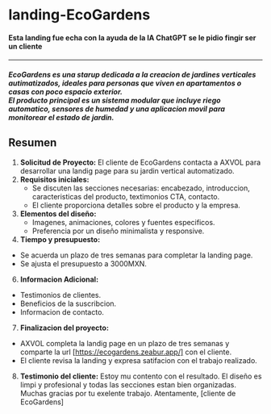 # landing-EcoGardens

#### Esta landing fue echa con la ayuda de la IA ChatGPT se le pidio fingir ser un cliente
****

##### EcoGardens es una starup dedicada a la creacion de jardines verticales autimatizados, ideales para personas que viven en apartamentos o casas con poco espacio exterior.<br> El producto principal es un sistema modular que incluye riego automatico, sensores de humedad y una aplicacion movil para monitorear el estado de jardin.

## Resumen

1. **Solicitud de Proyecto:** 
 El cliente de EcoGardens contacta a AXVOL para desarrollar una landig page para su jardin vertical automatizado.
3. **Requisitos iniciales:** 
   - Se discuten  las secciones necesarias: encabezado, introduccion, caracteristicas del producto, textimonios CTA, contacto.
   - El cliente proporciona detalles sobre el producto y la empresa.
4. **Elementos del diseño:** 
   - Imagenes, animaciones, colores y fuentes especificos.
   - Preferencia por un diseño minimalista y responsive.
5. **Tiempo y presupuesto:**
  - Se acuerda un plazo de tres semanas para completar la landing page.
  - Se ajusta el presupuesto a 3000MXN.
6. **Informacion Adicional:**
  - Testimonios de clientes.
  - Beneficios de la suscribcion.
  - Informacion de contacto.
7. **Finalizacion del proyecto:** 
  - AXVOL completa la landig page en un plazo de tres semanas y comparte la url [https://ecogardens.zeabur.app/] con el cliente.
  - El cliente revisa la landing y expresa satifacion con el trabajo realizado.
8. **Testimonio del cliente:** Estoy mu contento con el resultado. El diseño es limpi y profesional y todas las secciones estan bien organizadas. Muchas gracias por tu exelente trabajo. Atentamente, [cliente de EcoGardens] 
